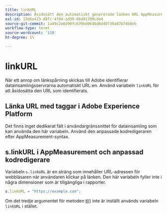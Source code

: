 ```yaml
---
title: linkURL
description: Åsidosätt den automatiskt genererade länken URL AppMeasurement använder i länkspårningsanrop.
exl-id: 15d6e423-d9fc-4f84-ad39-0bd91399cde4
source-git-commit: 1a49c2a6d90fc670bd0646d6d40738a87b74b8eb
workflow-type: tm+mt
source-wordcount: '118'
ht-degree: 1%

---
```


# linkURL

När ett anrop om länkspårning skickas till Adobe identifierar datainsamlingsservrarna automatiskt URL:en. Använd variabeln `linkURL` för att åsidosätta den URL som identifierats.

## Länka URL med taggar i Adobe Experience Platform

Det finns inget dedikerat fält i användargränssnittet för datainsamling som kan använda den här variabeln. Använd den anpassade kodredigeraren efter AppMeasurement-syntax.

## s.linkURL i AppMeasurement och anpassad kodredigerare

Variabeln `s.linkURL` är en sträng som innehåller URL-adressen för webbläsaren när användaren klickar på länken. Den här variabeln fyller inte i några dimensioner som är tillgängliga i rapporter.

```js
s.linkURL = "https://example.com";
```

Om det tredje argumentet för metoden [tl()](../functions/tl-method.md) inte är inställt används variabeln `linkURL` i stället.
